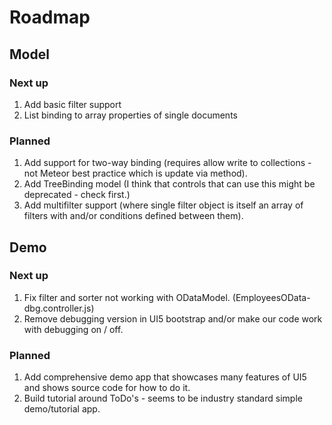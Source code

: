 
# Roadmap

## Model

### Next up
1. Add basic filter support
1. List binding to array properties of single documents

### Planned
1. Add support for two-way binding (requires allow write to collections - not Meteor best practice which is update via method).
2. Add TreeBinding model (I think that controls that can use this might be deprecated - check first.)
3. Add multifilter support (where single filter object is itself an array of filters with
  and/or conditions defined between them).

## Demo

### Next up
1. Fix filter and sorter not working with ODataModel. (EmployeesOData-dbg.controller.js)
1. Remove debugging version in UI5 bootstrap and/or make our code work with debugging on / off.

### Planned
1. Add comprehensive demo app that showcases many features of UI5 and shows source code for how to do it.
1. Build tutorial around ToDo's - seems to be industry standard simple demo/tutorial app.

